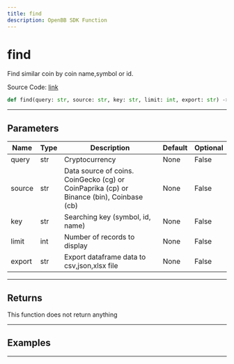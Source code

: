```yaml
---
title: find
description: OpenBB SDK Function
---
```


# find

Find similar coin by coin name,symbol or id.

Source Code: [link](https://github.com/OpenBB-finance/OpenBBTerminal/tree/main/openbb_terminal/cryptocurrency/cryptocurrency_helpers.py#L620)

```python
def find(query: str, source: str, key: str, limit: int, export: str) -> None
```
---

## Parameters

| Name | Type | Description | Default | Optional |
| ---- | ---- | ----------- | ------- | -------- |
| query | str | Cryptocurrency | None | False |
| source | str | Data source of coins.  CoinGecko (cg) or CoinPaprika (cp) or Binance (bin), Coinbase (cb) | None | False |
| key | str | Searching key (symbol, id, name) | None | False |
| limit | int | Number of records to display | None | False |
| export | str | Export dataframe data to csv,json,xlsx file | None | False |

---

## Returns

This function does not return anything

---

## Examples

---

